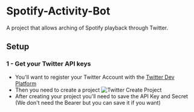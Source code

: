 # Spotify-Activity-Bot
A project that allows arching of Spotify playback through Twitter.

## Setup
### 1 - Get your Twitter API keys
- You'll want to register your Twitter Account with the [Twitter Dev Platform](https://developer.twitter.com/en/portal/dashboard)
- Then you need to create a project ![Twitter Create Project](https://raw.githubusercontent.com/Joshua-Noakes1/Spotify-Activity-Bot/master/github/media/Twitter-Create-Project.png)
- After creating your project you'll need to save the API Key and Secret (We don't need the Bearer but you can save it if you want)
